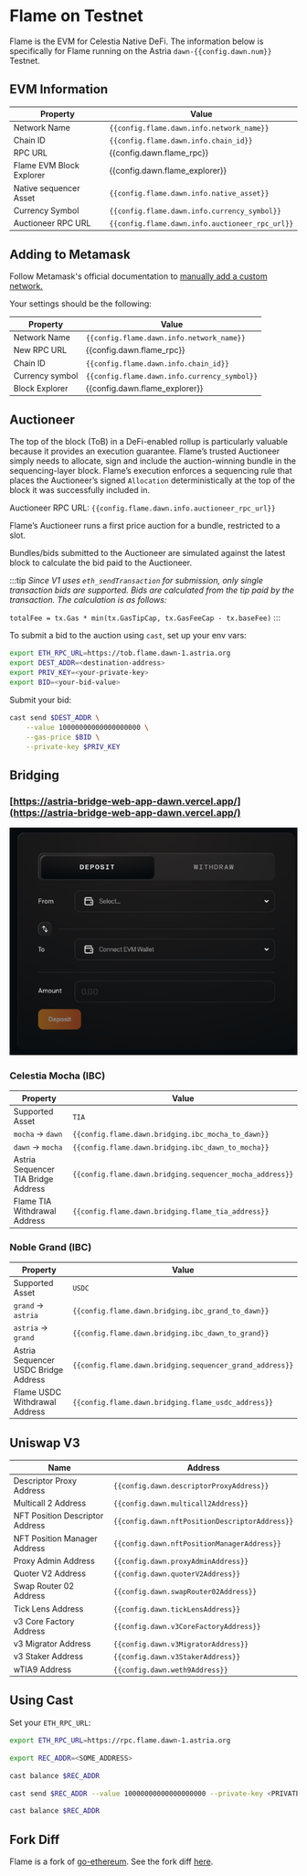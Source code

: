 <!-- markdownlint-disable MD041 MD033 -->

<script setup>
import { siteConfig } from '../config.js'

const config = siteConfig
</script>

# Flame on Testnet

Flame is the EVM for Celestia Native DeFi. The information below is specifically
for Flame running on the Astria `dawn-{{config.dawn.num}}` Testnet.

## EVM Information

| Property | Value |
|-----|-----|
| Network Name | `{{config.flame.dawn.info.network_name}}` |
| Chain ID | `{{config.flame.dawn.info.chain_id}}` |
| RPC URL | <a :href="config.dawn.flame_rpc" target="_blank" rel="noopener noreferrer">{{config.dawn.flame_rpc}}</a> |
| Flame EVM Block Explorer | <a :href="config.dawn.flame_explorer" target="_blank" rel="noopener noreferrer">{{config.dawn.flame_explorer}}</a>  |
| Native sequencer Asset | `{{config.flame.dawn.info.native_asset}}` |
| Currency Symbol | `{{config.flame.dawn.info.currency_symbol}}` |
| Auctioneer RPC URL | `{{config.flame.dawn.info.auctioneer_rpc_url}}` |

## Adding to Metamask

Follow Metamask's official documentation to [manually add a custom network.](https://support.metamask.io/hc/en-us/articles/360043227612-How-to-add-a-custom-network-RPC#h_01G63GGJ83DGDRCS2ZWXM37CV5)

Your settings should be the following:

| Property | Value |
| --- | --- |
| Network Name | `{{config.flame.dawn.info.network_name}}` |
| New RPC URL | <a :href="config.dawn.flame_rpc" target="_blank" rel="noopener noreferrer">{{config.dawn.flame_rpc}}</a> |
| Chain ID | `{{config.flame.dawn.info.chain_id}}` |
| Currency symbol | `{{config.flame.dawn.info.currency_symbol}}` |
| Block Explorer | <a :href="config.dawn.flame_explorer" target="_blank" rel="noopener noreferrer">{{config.dawn.flame_explorer}}</a> |

## Auctioneer

The top of the block (ToB) in a DeFi-enabled rollup is particularly valuable
because it provides an execution guarantee. Flame’s trusted Auctioneer simply
needs to allocate, sign and include the auction-winning bundle in the
sequencing-layer block. Flame’s execution enforces a sequencing rule that places
the Auctioneer’s signed `Allocation` deterministically at the top of the block
it was successfully included in.

Auctioneer RPC URL: <a :href="config.flame.dawn.info.auctioneer_rpc_url"
target="_blank"><code>{{config.flame.dawn.info.auctioneer_rpc_url}}</code></a>

Flame’s Auctioneer runs a first price auction for a bundle, restricted to a slot.

Bundles/bids submitted to the Auctioneer are simulated against the latest block to calculate the bid paid to the Auctioneer.

:::tip
*Since V1 uses `eth_sendTransaction` for submission, only single transaction
bids are supported. Bids are calculated from the tip paid by the transaction.
The calculation is as follows:*

`totalFee = tx.Gas * min(tx.GasTipCap, tx.GasFeeCap - tx.baseFee)`
:::

To submit a bid to the auction using `cast`, set up your env vars:

```bash
export ETH_RPC_URL=https://tob.flame.dawn-1.astria.org
export DEST_ADDR=<destination-address>
export PRIV_KEY=<your-private-key>
export BID=<your-bid-value>
```

Submit your bid:

```bash
cast send $DEST_ADDR \
    --value 10000000000000000000 \
    --gas-price $BID \
    --private-key $PRIV_KEY
```

## Bridging

### [https://astria-bridge-web-app-dawn.vercel.app/](https://astria-bridge-web-app-dawn.vercel.app/)

![Bridge UI](/bridge-ui-screen.png)

### Celestia Mocha (IBC)

| Property | Value |
|-----|-----|
| Supported Asset | `TIA` |
| `mocha` -> `dawn` | `{{config.flame.dawn.bridging.ibc_mocha_to_dawn}}` |
| `dawn` -> `mocha` | `{{config.flame.dawn.bridging.ibc_dawn_to_mocha}}` |
| Astria Sequencer TIA Bridge Address | `{{config.flame.dawn.bridging.sequencer_mocha_address}}` |
| Flame TIA Withdrawal Address| `{{config.flame.dawn.bridging.flame_tia_address}}` |

### Noble Grand (IBC)

| Property | Value |
|-----|-----|
| Supported Asset | `USDC` |
| `grand` -> `astria` | `{{config.flame.dawn.bridging.ibc_grand_to_dawn}}` |
| `astria` -> `grand` | `{{config.flame.dawn.bridging.ibc_dawn_to_grand}}` |
| Astria Sequencer USDC Bridge Address | `{{config.flame.dawn.bridging.sequencer_grand_address}}` |
| Flame USDC Withdrawal Address| `{{config.flame.dawn.bridging.flame_usdc_address}}` |

## Uniswap V3

| Name | Address |
|---|---|
| Descriptor Proxy Address | `{{config.dawn.descriptorProxyAddress}}` |
| Multicall 2 Address | `{{config.dawn.multicall2Address}}` |
| NFT Position Descriptor Address | `{{config.dawn.nftPositionDescriptorAddress}}` |
| NFT Position Manager Address | `{{config.dawn.nftPositionManagerAddress}}` |
| Proxy Admin Address | `{{config.dawn.proxyAdminAddress}}` |
| Quoter V2 Address | `{{config.dawn.quoterV2Address}}` |
| Swap Router 02 Address | `{{config.dawn.swapRouter02Address}}` |
| Tick Lens Address | `{{config.dawn.tickLensAddress}}` |
| v3 Core Factory Address | `{{config.dawn.v3CoreFactoryAddress}}` |
| v3 Migrator Address | `{{config.dawn.v3MigratorAddress}}` |
| v3 Staker Address | `{{config.dawn.v3StakerAddress}}` |
| wTIA9 Address | `{{config.dawn.weth9Address}}` |

## Using Cast

Set your `ETH_RPC_URL`:

```bash
export ETH_RPC_URL=https://rpc.flame.dawn-1.astria.org
```

```bash
export REC_ADDR=<SOME_ADDRESS>
```

```bash
cast balance $REC_ADDR
```

```bash
cast send $REC_ADDR --value 10000000000000000000 --private-key <PRIVATE-KEY>
```

```bash
cast balance $REC_ADDR
```

## Fork Diff

Flame is a fork of [go-ethereum](https://github.com/ethereum/go-ethereum). See
the fork diff [here](https://astriaorg.github.io/astria-geth/).
